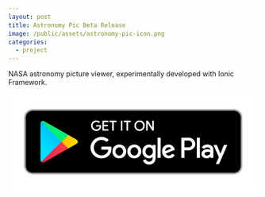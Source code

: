 ```yaml
---
layout: post
title: Astronomy Pic Beta Release
image: /public/assets/astronomy-pic-icon.png
categories:
  - project
---
```


NASA astronomy picture viewer, experimentally developed with Ionic Framework. 

<a href='https://play.google.com/store/apps/details?id=com.takasoft.astronomy_pic'><img alt='Get it on Google Play' src='/public/assets/google-play-badge.png' class="google-play-badge"></a>
